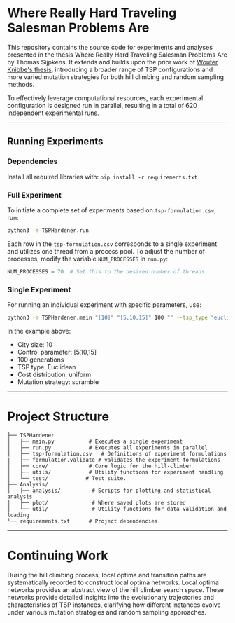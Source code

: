 # Where Really Hard Traveling Salesman Problems Are

This repository contains the source code for experiments and analyses presented in the thesis Where Really Hard Traveling Salesman Problems Are by Thomas Sijpkens. It extends and builds upon the prior work of [Wouter Knibbe's thesis](https://github.com/WouterKnibbe/ATSP_hillForHard), introducing a broader range of TSP configurations and more varied mutation strategies for both hill climbing and random sampling methods.

To effectively leverage computational resources, each experimental configuration is designed run in parallel, resulting in a total of 620 independent experimental runs.

---

## Running Experiments

### Dependencies

Install all required libraries with: `pip install -r requirements.txt`

### Full Experiment
To initiate a complete set of experiments based on `tsp-formulation.csv`, run:

```bash
python3 -m TSPHardener.run
```
Each row in the `tsp-formulation.csv` corresponds to a single experiment and utilizes one thread from a process pool. To adjust the number of processes, modify the variable `NUM_PROCESSES` in `run.py`:


```python
NUM_PROCESSES = 70  # Set this to the desired number of threads
```

### Single Experiment
For running an individual experiment with specific parameters, use:
```bash
python3 -m TSPHardener.main "[10]" "[5,10,15]" 100 "" --tsp_type "euclidean" --distribution "uniform" --mutation_strategy "scramble"
```

In the example above:
- City size: 10
- Control parameter: [5,10,15]
- 100 generations
- TSP type: Euclidean
- Cost distribution: uniform
- Mutation strategy: scramble

---

# Project Structure

```plaintext
├── TSPHardener
│   ├── main.py           # Executes a single experiment
│   ├── run.py            # Executes all experiments in parallel
|   ├── tsp-formulation.csv   # Definitions of experiment formulations
|   ├── formulation.validate # validates the experiment formulations
│   ├── core/             # Core logic for the hill-climber
│   ├── utils/            # Utility functions for experiment handling
│   └── test/            # Test suite.
├── Analysis/
│   ├── analysis/          # Scripts for plotting and statistical analysis
│   ├── plot/              # Where saved plots are stored
│   └── util/              # Utility functions for data validation and loading
└── requirements.txt      # Project dependencies
```

---

# Continuing Work

During the hill climbing process, local optima and transition paths are systematically recorded to construct local optima networks. Local optima networks provides an abstract view of the hill climber search space. These networks provide detailed insights into the evolutionary trajectories and characteristics of TSP instances, clarifying how different instances evolve under various mutation strategies and random sampling approaches.
